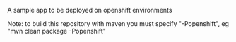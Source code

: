 


A sample app to be deployed on openshift environments

Note: to build this repository with maven you must specify "-Popenshift", eg "mvn clean package -Popenshift"

